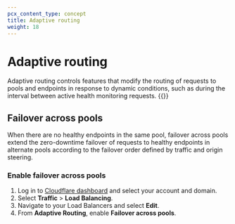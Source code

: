 ```yaml
---
pcx_content_type: concept
title: Adaptive routing
weight: 18
---
```


# Adaptive routing

Adaptive routing controls features that modify the routing of requests to pools and endpoints in response to dynamic conditions, such as during the interval between active health monitoring requests. {{<render file="_zero-downtime-failover-retry-on-error.md" productFolder="fundamentals">}}

## Failover across pools

When there are no healthy endpoints in the same pool, failover across pools extend the zero-downtime failover of requests to healthy endpoints in alternate pools according to the failover order defined by traffic and origin steering.

### Enable failover across pools

1. Log in to [Cloudflare dashboard](https://dash.cloudflare.com/) and select your account and domain.
2. Select **Traffic** > **Load Balancing**.
3. Navigate to your Load Balancers and select **Edit**.
4. From **Adaptive Routing**, enable **Failover across pools**.